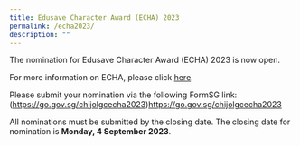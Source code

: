 ```yaml
---
title: Edusave Character Award (ECHA) 2023
permalink: /echa2023/
description: ""
---
```

The nomination for Edusave Character Award (ECHA) 2023 is now open.  

For more information on ECHA, please click [here](/files/2023%20echa%20letter.pdf).  

Please submit your nomination via the following FormSG link: 
(https://go.gov.sg/chijolgcecha2023)https://go.gov.sg/chijolgcecha2023

All nominations must be submitted by the closing date. The closing date for nomination is **Monday, 4 September 2023**.